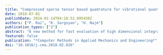 ```yaml
---
title: "Compressed sparse tensor based quadrature for vibrational quantum mechanics integrals"
date: 2018-07-01
publishDate: 2024-01-14T04:18:52.095450Z
authors: ["P. Rai", "K. Sargsyan", "H. Najm"]
publication_types: ["2"]
abstract: "A new method for fast evaluation of high dimensional integrals arising in quantum mechanics is proposed. The method is based on sparse approximation of a high dimensional function followed by a low-rank compression. In the first step, we interpret the high dimensional integrand as a tensor in a suitable tensor product space and determine its entries by a compressed sensing based algorithm using only a few function evaluations. Secondly, we implement a rank reduction strategy to compress this tensor in a suitable low-rank tensor format using standard tensor compression tools. This allows representing a high dimensional integrand function as a small sum of products of low dimensional functions. Finally, a low dimensional Gauss–Hermite quadrature rule is used to integrate this low-rank representation, thus alleviating the curse of dimensionality. Numerical tests on synthetic functions, as well as on energy correction integrals for water and formaldehyde molecules demonstrate the efficiency of this method using very few function evaluations as compared to other integration strategies."
featured: false
publication: "*Computer Methods in Applied Mechanics and Engineering*"
doi: "10.1016/j.cma.2018.02.026"
---
```


